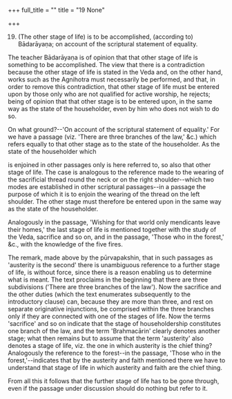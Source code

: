 +++
full_title = ""
title = "19 None"

+++


19. (The other stage of life) is to be accomplished, (according to) Bādarāyaṇa; on account of the scriptural statement of equality.

The teacher Bādarāyaṇa is of opinion that that other stage of life is something to be accomplished. The view that there is a contradiction because the other stage of life is stated in the Veda and, on the other hand, works such as the Agnihotra must necessarily be performed, and that, in order to remove this contradiction, that other stage of life must be entered upon by those only who are not qualified for active worship, he rejects; being of opinion that that other stage is to be entered upon, in the same way as the state of the householder, even by him who does not wish to do so.

On what ground?--'On account of the scriptural statement of equality.' For we have a passage (viz. 'There are three branches of the law,' &c.) which refers equally to that other stage as to the state of the householder. As the state of the householder which

is enjoined in other passages only is here referred to, so also that other stage of life. The case is analogous to the reference made to the wearing of the sacrificial thread round the neck or on the right shoulder--which two modes are established in other scriptural passages--in a passage the purpose of which it is to enjoin the wearing of the thread on the left shoulder. The other stage must therefore be entered upon in the same way as the state of the householder.

Analogously in the passage, 'Wishing for that world only mendicants leave their homes,' the last stage of life is mentioned together with the study of the Veda, sacrifice and so on, and in the passage, 'Those who in the forest,' &c., with the knowledge of the five fires.

The remark, made above by the pūrvapakshin, that in such passages as 'austerity is the second' there is unambiguous reference to a further stage of life, is without force, since there is a reason enabling us to determine what is meant. The text proclaims in the beginning that there are three subdivisions ('There are three branches of the law'). Now the sacrifice and the other duties (which the text enumerates subsequently to the introductory clause) can, because they are more than three, and rest on separate originative injunctions, be comprised within the three branches only if they are connected with one of the stages of life. Now the terms 'sacrifice' and so on indicate that the stage of householdership constitutes one branch of the law, and the term 'Brahmacārin' clearly denotes another stage; what then remains but to assume that the term 'austerity' also denotes a stage of life, viz. the one in which austerity is the chief thing? Analogously the reference to the forest--in the passage, 'Those who in the forest,'--indicates that by the austerity and faith mentioned there we have to understand that stage of life in which austerity and faith are the chief thing.

From all this it follows that the further stage of life has to be gone through, even if the passage under discussion should do nothing but refer to it.


